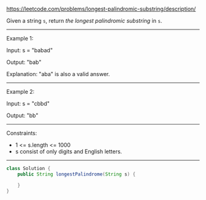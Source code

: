 https://leetcode.com/problems/longest-palindromic-substring/description/

Given a string `s`, return _the longest palindromic substring_ in `s`.

---

Example 1:

Input: s = "babad"

Output: "bab"

Explanation: "aba" is also a valid answer.

---

Example 2:

Input: s = "cbbd"

Output: "bb"

---

Constraints:

- 1 <= s.length <= 1000
- s consist of only digits and English letters.

---

```java
class Solution {
    public String longestPalindrome(String s) {

    }
}
```
